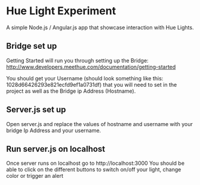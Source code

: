 # Hue Light Experiment

A simple Node.js / Angular.js app that showcase interaction with Hue Lights.

## Bridge set up

Getting Started will run you through setting up the Bridge:
http://www.developers.meethue.com/documentation/getting-started

You should get your Username (should look something like this: 1028d66426293e821ecfd9ef1a0731df) that you will need to set in the project as well as the Bridge ip Address (Hostname).

## Server.js set up

Open server.js and replace the values of hostname and username with your bridge Ip Address and your username.

## Run server.js on localhost

Once server runs on localhost go to http://localhost:3000
You should be able to click on the different buttons to switch on/off your light, change color or trigger an alert

